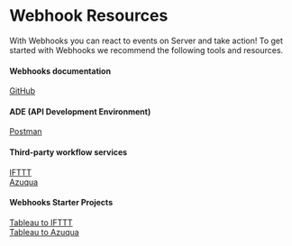 # Webhook Resources
With Webhooks you can react to events on Server and take action! To get started with Webhooks we recommend the following tools and resources.

#### Webhooks documentation
[GitHub](https://github.com/tableau/webhooks-docs)

#### ADE (API Development Environment)
[Postman](https://www.getpostman.com/downloads/)

#### Third-party workflow services
[IFTTT](https://ifttt.com/)\
[Azuqua](https://azuqua.com/app-library/tableau)

#### Webhooks Starter Projects
[Tableau to IFTTT](https://glitch.com/~tableau-webhooks-iftt)\
[Tableau to Azuqua](https://glitch.com/~tableau-azuqua)
